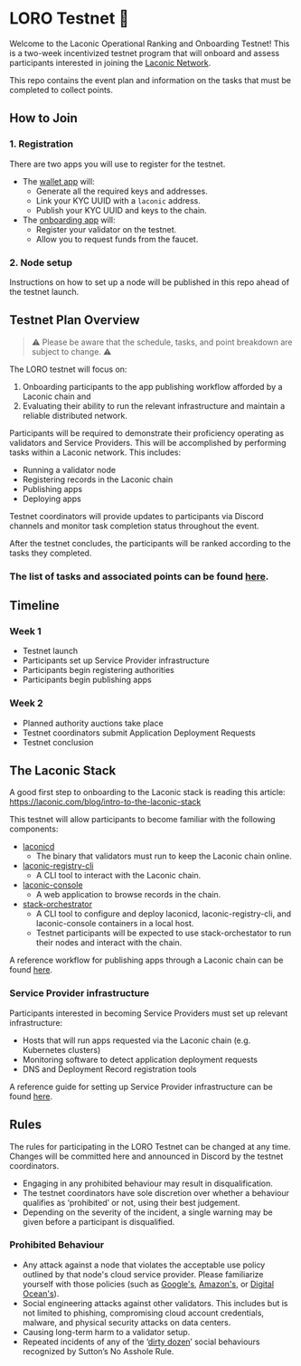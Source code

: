 # LORO Testnet 🦜

Welcome to the Laconic Operational Ranking and Onboarding Testnet! This is a two-week incentivized testnet program that will onboard and assess participants interested in joining the [Laconic Network](https://laconic.com/).

This repo contains the event plan and information on the tasks that must be completed to collect points.

## How to Join

### 1. Registration

There are two apps you will use to register for the testnet.

* The [wallet app](https://wallet.laconic.com) will:
  * Generate all the required keys and addresses.
  * Link your KYC UUID with a `laconic` address.
  * Publish your KYC UUID and keys to the chain.
* The [onboarding app](https://loro-signup.laconic.com) will:
  * Register your validator on the testnet.
  * Allow you to request funds from the faucet.

### 2. Node setup
Instructions on how to set up a node will be published in this repo ahead of the testnet launch.

## Testnet Plan Overview
> ⚠️ Please be aware that the schedule, tasks, and point breakdown are subject to change. ⚠️

The LORO testnet will focus on:
1. Onboarding participants to the app publishing workflow afforded by a Laconic chain and 
2. Evaluating their ability to run the relevant infrastructure and maintain a reliable distributed network.

Participants will be required to demonstrate their proficiency operating as validators and Service Providers. This will be accomplished by performing tasks within a Laconic network. This includes:
* Running a validator node
* Registering records in the Laconic chain
* Publishing apps
* Deploying apps

Testnet coordinators will provide updates to participants via Discord channels and monitor task completion status throughout the event.

After the testnet concludes, the participants will be ranked according to the tasks they completed.

### The list of tasks and associated points can be found [here](./tasks.md).

## Timeline

### Week 1
* Testnet launch
* Participants set up Service Provider infrastructure
* Participants begin registering authorities
* Participants begin publishing apps

### Week 2
* Planned authority auctions take place
* Testnet coordinators submit Application Deployment Requests
* Testnet conclusion

## The Laconic Stack

A good first step to onboarding to the Laconic stack is reading this article: https://laconic.com/blog/intro-to-the-laconic-stack

This testnet will allow participants to become familiar with the following components:
* [laconicd](https://git.vdb.to/cerc-io/laconicd)
  * The binary that validators must run to keep the Laconic chain online.
* [laconic-registry-cli](https://git.vdb.to/cerc-io/laconic-registry-cli)
  * A CLI tool to interact with the Laconic chain.
* [laconic-console](https://git.vdb.to/cerc-io/laconic-console)
  * A web application to browse records in the chain.
* [stack-orchestrator](https://git.vdb.to/cerc-io/stack-orchestrator)
  * A CLI tool to configure and deploy laconicd, laconic-registry-cli, and laconic-console containers in a local host.
  * Testnet participants will be expected to use stack-orchestator to run their nodes and interact with the chain.

A reference workflow for publishing apps through a Laconic chain can be found [here](/docs/publishing-webapps.md).

### Service Provider infrastructure

Participants interested in becoming Service Providers must set up relevant infrastructure:
* Hosts that will run apps requested via the Laconic chain (e.g. Kubernetes clusters)
* Monitoring software to detect application deployment requests
* DNS and Deployment Record registration tools

A reference guide for setting up Service Provider infrastructure can be found [here](/docs/service-provider-setup.md).

## Rules

The rules for participating in the LORO Testnet can be changed at any time. Changes will be committed here and announced in Discord by the testnet coordinators.

* Engaging in any prohibited behaviour may result in disqualification.
* The testnet coordinators have sole discretion over whether a behaviour qualifies as ‘prohibited’ or not, using their best judgement.
* Depending on the severity of the incident, a single warning may be given before a participant is disqualified.

### Prohibited Behaviour

* Any attack against a node that violates the acceptable use policy outlined by that node's cloud service provider. Please familiarize yourself with those policies (such as [Google's](https://cloud.google.com/terms/aup), [Amazon's](https://aws.amazon.com/aup/), or [Digital Ocean's](https://www.digitalocean.com/legal/acceptable-use-policy)).
* Social engineering attacks against other validators. This includes but is not limited to phishing, compromising cloud account credentials, malware, and physical security attacks on data centers.
* Causing long-term harm to a validator setup.
* Repeated incidents of any of the ‘[dirty dozen](https://en.wikipedia.org/wiki/The_No_Asshole_Rule#Recognition)’ social behaviours recognized by Sutton’s No Asshole Rule.
